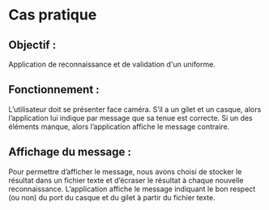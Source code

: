 # Cas pratique

## Objectif :

Application de reconnaissance et de validation d'un uniforme.


## Fonctionnement :
L’utilisateur doit se présenter face caméra. S’il a un gilet et un casque, alors l’application lui indique par message que sa tenue est correcte. Si un des éléments manque, alors l’application affiche le message contraire. 

## Affichage du message : 
Pour permettre d’afficher le message, nous avons choisi de stocker le résultat dans un fichier texte et d’écraser le résultat à chaque nouvelle reconnaissance.
L’application affiche le message indiquant le bon respect (ou non) du port du casque et du gilet à partir du fichier texte. 
